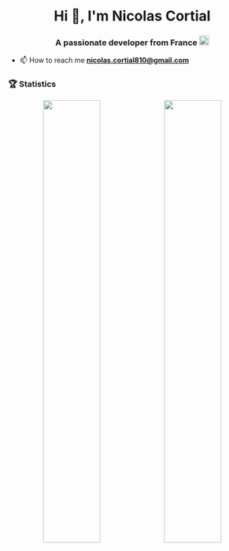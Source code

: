 <h1 align="center">Hi 👋, I'm Nicolas Cortial</h1>
<h3 align="center">A passionate developer from France <img src="https://cdn-icons-png.flaticon.com/512/3909/3909323.png" width="20"/> </h3>

<!-- - 💻 I’m currently working on [Data Quality](https://www.informatica.com/fr/)-->

<!--- 🌱 I’m currently learning **IA & Big Data** -->

- 📫 How to reach me **nicolas.cortial810@gmail.com**
<!--
**IreshDeragon/IreshDeragon** is a ✨ _special_ ✨ repository because its `README.md` (this file) appears on your GitHub profile.

Here are some ideas to get you started:

- 🔭 I’m currently working on ...
- 🌱 I’m currently learning ...
- 👯 I’m looking to collaborate on ...
- 🤔 I’m looking for help with ...
- 💬 Ask me about ...
- 📫 How to reach me: ...
- 😄 Pronouns: ...
- ⚡ Fun fact: ...
-->


### 🏆 Statistics

<p align="center">
  <img width="48%" src="https://github-readme-stats.vercel.app/api?username=IreshDeragon&show_icons=true&theme=tokyonight" />
  <img width="48%" src="https://github-readme-streak-stats.herokuapp.com/?user=IreshDeragon&theme=tokyonight" />
</p>
